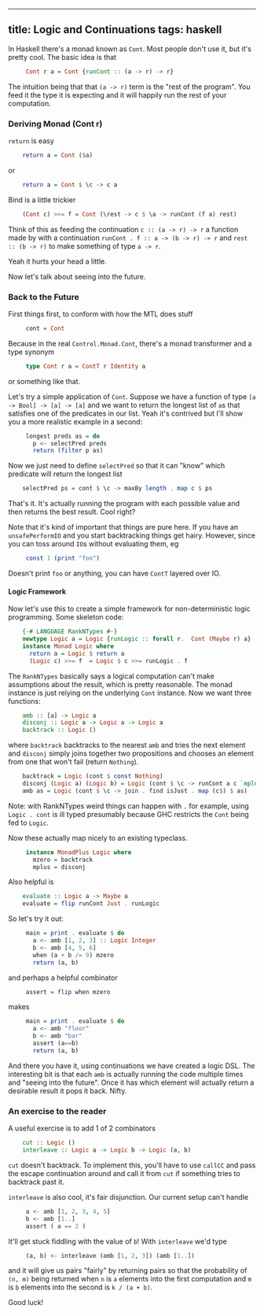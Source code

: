 -----
title: Logic and Continuations
tags: haskell
-----

In Haskell there's a monad known as `Cont`. Most people don't use it, but it's pretty cool. The basic idea is that

``` haskell
     Cont r a = Cont {runCont :: (a -> r) -> r}
```

The intuition being that that `(a -> r)` term is the "rest of the program". You feed it the type it is expecting
and it will happily run the rest of your computation.

### Deriving Monad (Cont r)

`return` is easy

``` haskell
    return a = Cont ($a)
```

or

``` haskell
    return a = Cont $ \c -> c a
```

Bind is a little trickier

``` haskell
    (Cont c) >>= f = Cont (\rest -> c $ \a -> runCont (f a) rest)
```

Think of this as feeding the continuation `c :: (a -> r) -> r` a function made by
with a continuation `runCont . f :: a -> (b -> r) -> r` and `rest :: (b -> r)`
to make something of type `a -> r`.

Yeah it hurts your head a little.

Now let's talk about seeing into the future.

### Back to the Future

First things first, to conform with how the MTL does stuff

``` haskell
     cont = Cont
```

Because in the real `Control.Monad.Cont`, there's a monad transformer and a
type synonym

``` haskell
     type Cont r a = ContT r Identity a
```

or something like that.

Let's try a simple application of `Cont`. Suppose we have a function
of type `[a -> Bool] -> [a] -> [a]` and we want to return the longest
list of `a`s that satisfies one of the predicates in our list. Yeah it's
contrived but I'll show you a more realistic example in a second:

``` haskell
     longest preds as = do
       p <- selectPred preds
       return (filter p as)
```

Now we just need to define `selectPred` so that it can "know" which predicate will return the longest list

``` haskell
    selectPred ps = cont $ \c -> maxBy length . map c $ ps
```

That's it. It's actually running the program with each possible value and then returns the best result. Cool right?

Note that it's kind of important that things are pure here. If you have an `unsafePerformIO` and you start backtracking
things get hairy. However, since you can toss around `IO`s without evaluating them, eg

``` haskell
     const 1 (print "foo")
```

Doesn't print `foo` or anything, you can have `ContT` layered over IO.

#### Logic Framework

Now let's use this to create a simple framework for non-deterministic logic programming. Some skeleton code:

``` haskell
    {-# LANGUAGE RankNTypes #-}
    newtype Logic a = Logic {runLogic :: forall r.  Cont (Maybe r) a}
    instance Monad Logic where
      return a = Logic $ return a
      (Logic c) >>= f  = Logic $ c >>= runLogic . f
```

The `RankNTypes` basically says a logical computation can't make assumptions about the result, which is pretty reasonable.
The monad instance is just relying on the underlying `Cont` instance. Now we want three functions:

``` haskell
    amb :: [a] -> Logic a
    disconj :: Logic a -> Logic a -> Logic a
    backtrack :: Logic ()
```

where `backtrack` backtracks to the nearest `amb` and tries the next element and `disconj` simply joins
together two propositions and chooses an element from one that won't fail (return `Nothing`).

``` haskell
    backtrack = Logic (cont $ const Nothing)
    disconj (Logic a) (Logic b) = Logic (cont $ \c -> runCont a c `mplus` runCont b c)
    amb as = Logic (cont $ \c -> join . find isJust . map (c$) $ as)
```

Note: with RankNTypes weird things can happen with `.` for example, using `Logic . cont` is ill typed presumably
because GHC restricts the `Cont` being fed to `Logic`.

Now these actually map nicely to an existing typeclass.

``` haskell
     instance MonadPlus Logic where
       mzero = backtrack
       mplus = disconj
```

Also helpful is

``` haskell
    evaluate :: Logic a -> Maybe a
    evaluate = flip runCont Just . runLogic
```

So let's try it out:

``` haskell
     main = print . evaluate $ do
       a <- amb [1, 2, 3] :: Logic Integer
       b <- amb [4, 5, 6]
       when (a + b /= 9) mzero
       return (a, b)
```

and perhaps a helpful combinator

``` haskell
     assert = flip when mzero
```

makes

``` haskell
     main = print . evaluate $ do
       a <- amb "floor"
       b <- amb "bar"
       assert (a==b)
       return (a, b)
```

And there you have it, using continuations we have created a logic DSL. The interesting
bit is that each `amb` is actually running the code multiple times and "seeing into the future".
Once it has which element will actually return a desirable result it pops it back. Nifty.

### An exercise to the reader

A useful exercise is to add 1 of 2 combinators

``` haskell
    cut :: Logic ()
    interleave :: Logic a -> Logic b -> Logic (a, b)
```

`cut` doesn't backtrack. To implement this, you'll have to use `callCC` and pass the escape continuation around
and call it from `cut` if something tries to backtrack past it.

`interleave` is also cool, it's fair disjunction. Our current setup can't handle

``` haskell
     a <- amb [1, 2, 3, 4, 5]
     b <- amb [1..]
     assert ( a == 2 )
```

It'll get stuck fiddling with the value of `b`! With `interleave` we'd type

``` haskell
     (a, b) <- interleave (amb [1, 2, 3]) (amb [1..])
```

and it will give us pairs "fairly" by returning pairs so that the probability of `(n, m)` being returned
when `n` is `a` elements into the first computation and `m` is `b` elements into the second is `k / (a + b)`.

Good luck!
